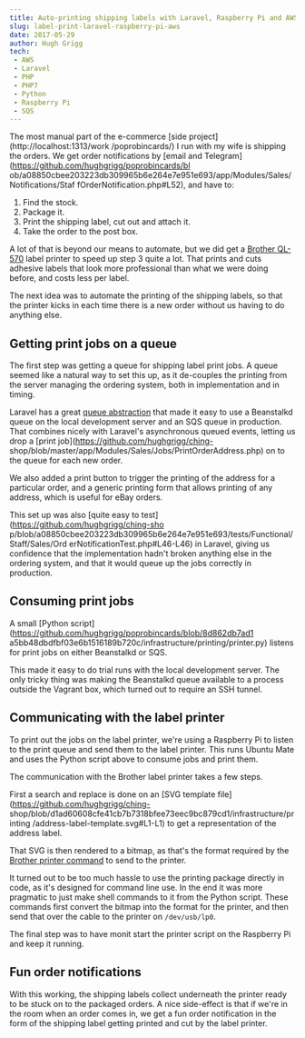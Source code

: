 ```yaml
---
title: Auto-printing shipping labels with Laravel, Raspberry Pi and AWS
slug: label-print-laravel-raspberry-pi-aws
date: 2017-05-29
author: Hugh Grigg
tech:
 - AWS
 - Laravel
 - PHP
 - PHP7
 - Python
 - Raspberry Pi
 - SQS
---
```


The most manual part of the e-commerce [side project](http://localhost:1313/work
/poprobincards/) I run with my wife is shipping the orders. We get order
notifications by [email and Telegram](https://github.com/hughgrigg/poprobincards/bl
ob/a08850cbee203223db309965b6e264e7e951e693/app/Modules/Sales/Notifications/Staf
fOrderNotification.php#L52), and have to:

 1. Find the stock.
 2. Package it.
 3. Print the shipping label, cut out and attach it.
 4. Take the order to the post box.

A lot of that is beyond our means to automate, but we did get a [Brother
QL-570](https://www.brother.co.uk/labelling/ql-printers/ql570) label printer to
speed up step 3 quite a lot. That prints and cuts adhesive labels that look
more professional than what we were doing before, and costs less per label.

The next idea was to automate the printing of the shipping labels, so that
the printer kicks in each time there is a new order without us having to do
anything else.

## Getting print jobs on a queue

The first step was getting a queue for shipping label print jobs. A queue seemed
like a natural way to set this up, as it de-couples the printing from the server
managing the ordering system, both in implementation and in timing.

Laravel has a great [queue abstraction](https://laravel.com/docs/5.4/queues)
that made it easy to use a Beanstalkd queue on the local development server and
an SQS queue in production. That combines nicely with Laravel's asynchronous
queued events, letting us drop a [print job](https://github.com/hughgrigg/ching-
shop/blob/master/app/Modules/Sales/Jobs/PrintOrderAddress.php) on to the queue
for each new order.

We also added a print button to trigger the printing of the address for a
particular order, and a generic printing form that allows printing of any
address, which is useful for eBay orders.

This set up was also [quite easy to test](https://github.com/hughgrigg/ching-sho
p/blob/a08850cbee203223db309965b6e264e7e951e693/tests/Functional/Staff/Sales/Ord
erNotificationTest.php#L46-L46) in Laravel, giving us confidence that the
implementation hadn't broken anything else in the ordering system, and that it
would queue up the jobs correctly in production.

## Consuming print jobs

A small [Python script](https://github.com/hughgrigg/poprobincards/blob/8d862db7ad1
a5bb48dbdfbf03e6b1516189b720c/infrastructure/printing/printer.py) listens for
print jobs on either Beanstalkd or SQS.

This made it easy to do trial runs with the local development server. The only
tricky thing was making the Beanstalkd queue available to a process outside
the Vagrant box, which turned out to require an SSH tunnel. 

## Communicating with the label printer

To print out the jobs on the label printer, we're using a Raspberry Pi to listen
to the print queue and send them to the label printer. This runs Ubuntu Mate and
uses the Python script above to consume jobs and print them.

The communication with the Brother label printer takes a few steps.

First a search and replace is done on an [SVG template
file](https://github.com/hughgrigg/ching-
shop/blob/d1ad60608cfe41cb7b7318bfee73eec9bc879cd1/infrastructure/printing
/address-label-template.svg#L1-L1) to get a representation of the address label.

That SVG is then rendered to a bitmap, as that's the format required by the
[Brother printer command](https://github.com/pklaus/brother_ql) to send to the
printer.

It turned out to be too much hassle to use the printing package directly in
code, as it's designed for command line use. In the end it was more pragmatic to
just make shell commands to it from the Python script. These commands first
convert the bitmap into the format for the printer, and then send that over the
cable to the printer on `/dev/usb/lp0`.

The final step was to have monit start the printer script on the Raspberry Pi
and keep it running.

## Fun order notifications

With this working, the shipping labels collect underneath the printer ready to
be stuck on to the packaged orders. A nice side-effect is that if we're in the
room when an order comes in, we get a fun order notification in the form of the
shipping label getting printed and cut by the label printer.

